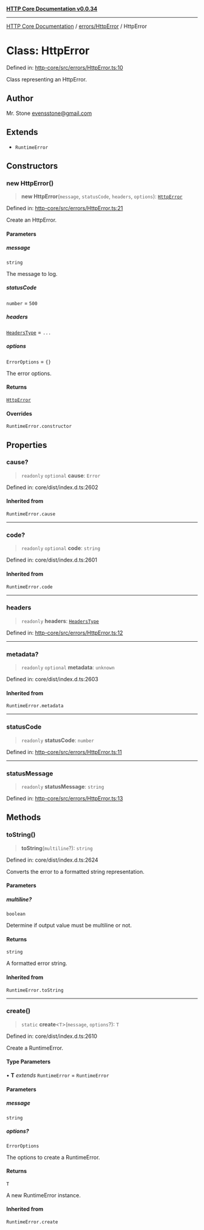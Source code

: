 [**HTTP Core Documentation v0.0.34**](../../../README.md)

***

[HTTP Core Documentation](../../../modules.md) / [errors/HttpError](../README.md) / HttpError

# Class: HttpError

Defined in: [http-core/src/errors/HttpError.ts:10](https://github.com/stonemjs/http-core/blob/16d44b2a21e4f4bf5742d6461b8beebcd7cc1d0b/src/errors/HttpError.ts#L10)

Class representing an HttpError.

## Author

Mr. Stone <evensstone@gmail.com>

## Extends

- `RuntimeError`

## Constructors

### new HttpError()

> **new HttpError**(`message`, `statusCode`, `headers`, `options`): [`HttpError`](HttpError.md)

Defined in: [http-core/src/errors/HttpError.ts:21](https://github.com/stonemjs/http-core/blob/16d44b2a21e4f4bf5742d6461b8beebcd7cc1d0b/src/errors/HttpError.ts#L21)

Create an HttpError.

#### Parameters

##### message

`string`

The message to log.

##### statusCode

`number` = `500`

##### headers

[`HeadersType`](../../../declarations/type-aliases/HeadersType.md) = `...`

##### options

`ErrorOptions` = `{}`

The error options.

#### Returns

[`HttpError`](HttpError.md)

#### Overrides

`RuntimeError.constructor`

## Properties

### cause?

> `readonly` `optional` **cause**: `Error`

Defined in: core/dist/index.d.ts:2602

#### Inherited from

`RuntimeError.cause`

***

### code?

> `readonly` `optional` **code**: `string`

Defined in: core/dist/index.d.ts:2601

#### Inherited from

`RuntimeError.code`

***

### headers

> `readonly` **headers**: [`HeadersType`](../../../declarations/type-aliases/HeadersType.md)

Defined in: [http-core/src/errors/HttpError.ts:12](https://github.com/stonemjs/http-core/blob/16d44b2a21e4f4bf5742d6461b8beebcd7cc1d0b/src/errors/HttpError.ts#L12)

***

### metadata?

> `readonly` `optional` **metadata**: `unknown`

Defined in: core/dist/index.d.ts:2603

#### Inherited from

`RuntimeError.metadata`

***

### statusCode

> `readonly` **statusCode**: `number`

Defined in: [http-core/src/errors/HttpError.ts:11](https://github.com/stonemjs/http-core/blob/16d44b2a21e4f4bf5742d6461b8beebcd7cc1d0b/src/errors/HttpError.ts#L11)

***

### statusMessage

> `readonly` **statusMessage**: `string`

Defined in: [http-core/src/errors/HttpError.ts:13](https://github.com/stonemjs/http-core/blob/16d44b2a21e4f4bf5742d6461b8beebcd7cc1d0b/src/errors/HttpError.ts#L13)

## Methods

### toString()

> **toString**(`multiline`?): `string`

Defined in: core/dist/index.d.ts:2624

Converts the error to a formatted string representation.

#### Parameters

##### multiline?

`boolean`

Determine if output value must be multiline or not.

#### Returns

`string`

A formatted error string.

#### Inherited from

`RuntimeError.toString`

***

### create()

> `static` **create**\<`T`\>(`message`, `options`?): `T`

Defined in: core/dist/index.d.ts:2610

Create a RuntimeError.

#### Type Parameters

• **T** *extends* `RuntimeError` = `RuntimeError`

#### Parameters

##### message

`string`

##### options?

`ErrorOptions`

The options to create a RuntimeError.

#### Returns

`T`

A new RuntimeError instance.

#### Inherited from

`RuntimeError.create`
